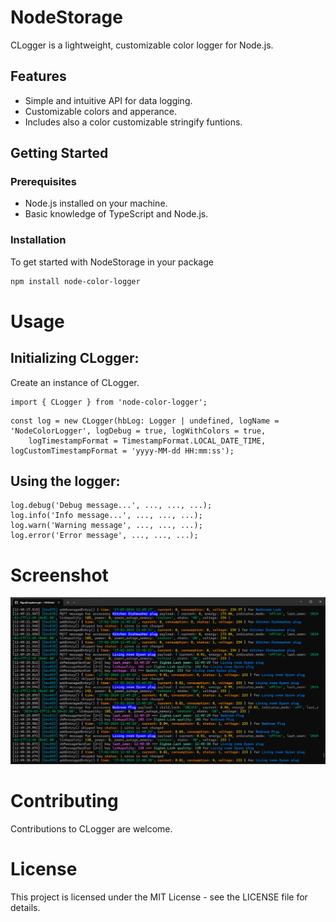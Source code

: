 # NodeStorage

CLogger is a lightweight, customizable color logger for Node.js. 

## Features

- Simple and intuitive API for data logging.
- Customizable colors and apperance.
- Includes also a color customizable stringify funtions.

## Getting Started

### Prerequisites

- Node.js installed on your machine.
- Basic knowledge of TypeScript and Node.js.

### Installation

To get started with NodeStorage in your package

```bash
npm install node-color-logger
```

# Usage

## Initializing CLogger:

Create an instance of CLogger.

```
import { CLogger } from 'node-color-logger';
```

```
const log = new CLogger(hbLog: Logger | undefined, logName = 'NodeColorLogger', logDebug = true, logWithColors = true,
    logTimestampFormat = TimestampFormat.LOCAL_DATE_TIME, logCustomTimestampFormat = 'yyyy-MM-dd HH:mm:ss');
```

## Using the logger:

```
log.debug('Debug message...', ..., ..., ...);
log.info('Info message...', ..., ..., ...);
log.warn('Warning message', ..., ..., ...);
log.error('Error message', ..., ..., ...);
```

# Screenshot

![Example Image](Screenshot.png)

# Contributing

Contributions to CLogger are welcome.

# License

This project is licensed under the MIT License - see the LICENSE file for details.